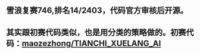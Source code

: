 ## 雪浪复赛746,排名14/2403，代码官方审核后开源。
## 其实跟初赛代码类似，也是用分类的策略做的。初赛代码：[maozezhong/TIANCHI_XUELANG_AI](https://github.com/maozezhong/TIANCHI_XUELANG_AI)